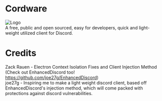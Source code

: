 # Cordware
![Logo](https://i.imgur.com/Il1B0O9.png) <br />
 A free, public and open sourced, easy for developers, quick and light-weight utilized client for Discord. <br />

# Credits <br />
Zack Rauen - Electron Context Isolation Fixes and Client Injection Method (Check out EnhancedDiscord too! https://github.com/joe27g/EnhancedDiscord) <br />
joe27g - Inspiring me to make a light weight discord client, based off EnhancedDiscord's injection method, which will come packed with protections against discord vulnerabilities.
